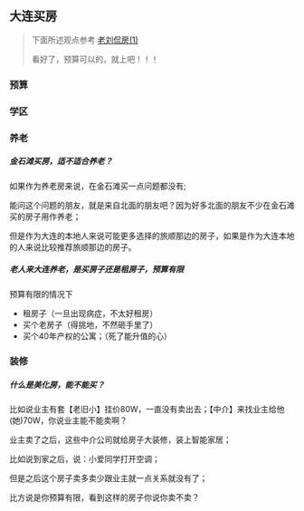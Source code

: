 ## 大连买房

> 下面所述观点参考 [老刘侃房(1)](https://space.bilibili.com/387759809)
>
> 看好了，预算可以的，就上吧！！！

### 预算



### 学区

### 养老

##### 金石滩买房，适不适合养老？

如果作为养老房来说，在金石滩买一点问题都没有;

能问这个问题的朋友，就是来自北面的朋友吧？因为好多北面的朋友不少在金石滩买的房子用作养老；

但是作为大连的本地人来说可能更多选择的旅顺那边的房子，如果是作为大连本地的人来说比较推荐旅顺那边的房子。

##### 老人来大连养老，是买房子还是租房子，预算有限

预算有限的情况下

- 租房子（一旦出现病症，不太好租房）
- 买个老房子（得挑地，不然砸手里了）
- 买个40年产权的公寓；（死了能升值的心）

### 装修

##### 什么是美化房，能不能买？

比如说业主有套【老旧小】挂价80W，一直没有卖出去；【中介】来找业主给他(她)70W，你说业主能不能卖啊？

业主卖了之后，这些中介公司就给房子大装修，装上智能家居；

比如说到家之后，说：小爱同学打开空调；

但是之后这个房子卖多卖少跟业主就一点关系就没有了；

比方说是你预算有限，看到这样的房子你说你卖不卖？







